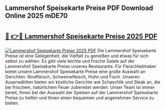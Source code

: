 ## Lammershof Speisekarte Preise PDF Download Online 2025 mDE70

# <h2><a href="http://gcd809.nevu.top/?p=Lammershof+Speisekarte+Preise">🔗 👉🔴 Lammershof Speisekarte Preise 2025 PDF</a></h2>

[![Lammershof Speisekarte Preise 2025 PDF](https://i.imgur.com/dBaPXMq.png)](http://gcd809.nevu.top/?p=Lammershof+Speisekarte+Preise)
Die Lammershof Speisekarte Preise ist eine Gelegenheit, die Vielfalt zu genießen und etwas für sich selbst zu wählen. Es gibt viele leichte und frische Salate auf der Lammershof Speisekarte Preise unseres Restaurants. Für Fleischliebhaber bietet unsere Lammershof Speisekarte Preise eine große Auswahl an Gerichten: Rindfleisch, Schweinefleisch, Huhn und Fisch. Unseren Auserwählten bieten wir köstliche Gerichte wie Schaschlik und Steak an, die bei frischem, natürlichem Feuer zubereitet werden. Unser Team ist immer bereit, Ihnen bei der Auswahl der Speisen auf der Lammershof Speisekarte Preise zu helfen und Ihnen einen bequemen und angenehmen Service zu bieten.
